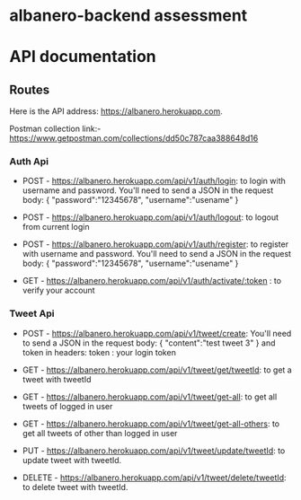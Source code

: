# albanero-backend assessment

# API documentation
## Routes
Here is the API address: https://albanero.herokuapp.com.


Postman collection link:- https://www.getpostman.com/collections/dd50c787caa388648d16

### Auth Api
* POST - https://albanero.herokuapp.com/api/v1/auth/login: to login with username and password. You'll need to send a JSON in the request body:
{
    "password":"12345678",
    "username":"usename"
}


* POST - https://albanero.herokuapp.com/api/v1/auth/logout: to logout from current login

* POST - https://albanero.herokuapp.com/api/v1/auth/register: to register with username and password. You'll need to send a JSON in the request body:
{
    "password":"12345678",
    "username":"usename"
}

* GET - https://albanero.herokuapp.com/api/v1/auth/activate/:token : to verify your account



### Tweet Api
* POST - https://albanero.herokuapp.com/api/v1/tweet/create:  You'll need to send a JSON in the request body:
{
    "content":"test tweet 3"
}
and token in headers:
token : your login token


* GET - https://albanero.herokuapp.com/api/v1/tweet/get/tweetId: to get a tweet with tweetId

* GET - https://albanero.herokuapp.com/api/v1/tweet/get-all: to get all tweets of logged in user

* GET - https://albanero.herokuapp.com/api/v1/tweet/get-all-others: to get all tweets of other than logged in user

* PUT - https://albanero.herokuapp.com/api/v1/tweet/update/tweetId: to update tweet with tweetId. 


* DELETE - https://albanero.herokuapp.com/api/v1/tweet/delete/tweetId: to delete tweet with tweetId.




